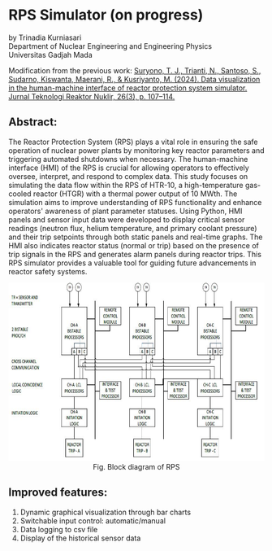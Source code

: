 # RPS Simulator (on progress)
by Trinadia Kurniasari<br>
Department of Nuclear Engineering and Engineering Physics<br>
Universitas Gadjah Mada

Modification from the previous work:
[Suryono, T. J., Trianti, N., Santoso, S., Sudarno, Kiswanta, Maerani, R., & Kusriyanto, M. (2024). Data visualization in the human-machine interface of reactor protection system simulator. Jurnal Teknologi Reaktor Nuklir, 26(3), p. 107–114.](https://inis.iaea.org/records/2jm9c-5hb05)

## Abstract:<br>
The Reactor Protection System (RPS) plays a vital role in ensuring the safe operation of nuclear power plants by monitoring key reactor parameters and triggering automated shutdowns when necessary. The human-machine interface (HMI) of the RPS is crucial for allowing operators to effectively oversee, interpret, and respond to complex data. This study focuses on simulating the data flow within the RPS of HTR-10, a high-temperature gas-cooled reactor (HTGR) with a thermal power output of 10 MWth. The simulation aims to improve understanding of RPS functionality and enhance operators' awareness of plant parameter statuses. Using Python, HMI panels and sensor input data were developed to display critical sensor readings (neutron flux, helium temperature, and primary coolant pressure) and their trip setpoints through both static panels and real-time graphs. The HMI also indicates reactor status (normal or trip) based on the presence of trip signals in the RPS and generates alarm panels during reactor trips. This RPS simulator provides a valuable tool for guiding future advancements in reactor safety systems.<br>
<p align="center"><img src="https://github.com/trinadiak/rps-simulator/blob/main/diagram.jpg" width="550" height="350"><br>Fig. Block diagram of RPS</p>

## Improved features:
1. Dynamic graphical visualization through bar charts
2. Switchable input control: automatic/manual
3. Data logging to csv file
4. Display of the historical sensor data
